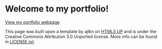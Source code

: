 # Welcome to my portfolio!

[View my portfolio webpage](https://masonanders.github.io/Portfolio/)

This page was built upon a template by ajlkn on [HTML5 UP](https://html5up.net/) and is under the Creative Commons Attribution 3.0 Unported license. More info can be found in [LICENSE.txt](./LICENSE.txt).